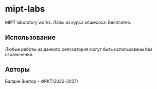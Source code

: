 # mipt-labs
MIPT laboratory works.
Лабы из курса общесоса. Бесплатно.

## Использование
Любые работы из данного репозитория могут быть использованы без ограничений.

## Авторы
Балдин Виктор - ФРКТ(2023-2027)
